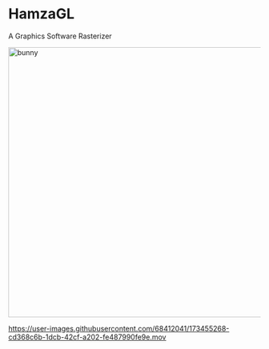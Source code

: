 # HamzaGL

A Graphics Software Rasterizer


<img width="541" alt="bunny" src="https://user-images.githubusercontent.com/68412041/173455243-d3a11cda-420f-48aa-82e0-d08febbee657.png">





https://user-images.githubusercontent.com/68412041/173455268-cd368c6b-1dcb-42cf-a202-fe487990fe9e.mov

